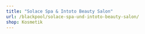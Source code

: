 ```yaml
---
title: "Solace Spa & Intoto Beauty Salon"
url: /blackpool/solace-spa-und-intoto-beauty-salon/
shop: Kosmetik
---
```

